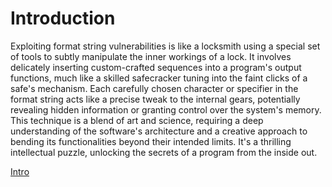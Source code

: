 # Introduction

Exploiting format string vulnerabilities is like a locksmith using a special set of tools to subtly manipulate the inner workings of a lock. It involves delicately inserting custom-crafted sequences into a program's output functions, much like a skilled safecracker tuning into the faint clicks of a safe's mechanism. Each carefully chosen character or specifier in the format string acts like a precise tweak to the internal gears, potentially revealing hidden information or granting control over the system's memory. This technique is a blend of art and science, requiring a deep understanding of the software's architecture and a creative approach to bending its functionalities beyond their intended limits. It's a thrilling intellectual puzzle, unlocking the secrets of a program from the inside out.

[Intro](https://github.com/HexHive/printbf)
# 
